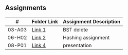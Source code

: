 

## Assignments

|  #  | Folder Link | Assignment Description |
| :-: | ----------- | ---------------------- |
|  03-A03  |   [Link 1](https://github.com/castudillo5/3013-Algorithms/tree/main/Assignments/03-A03) | BST delete |
|  06-H02  |   [Link 2](https://github.com/castudillo5/3013-Algorithms/tree/main/Assignments/06-H02) | Hashing assignment |
|  08-P01  |   [Link 4](https://github.com/castudillo5/3013-Algorithms/tree/main/Assignments/06-H02) | presentation|
